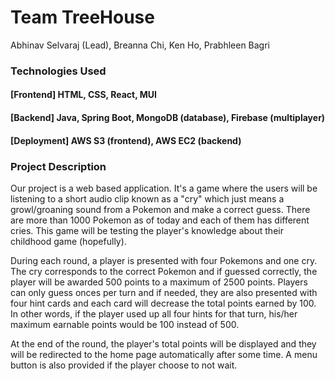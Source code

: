 # Team TreeHouse
Abhinav Selvaraj (Lead), Breanna Chi, Ken Ho, Prabhleen Bagri 



### Technologies Used
  #### [Frontend] HTML, CSS, React, MUI 
  #### [Backend] Java, Spring Boot, MongoDB (database), Firebase (multiplayer)
  #### [Deployment] AWS S3 (frontend), AWS EC2 (backend)
    
### Project Description
Our project is a web based application. It's a game where the users will be listening to a short audio clip known as a "cry" which just means a growl/groaning sound from a Pokemon and make a correct guess. There are more than 1000 Pokemon as of today and each of them has different cries. This game will be testing the player's knowledge about their childhood game (hopefully).

During each round, a player is presented with four Pokemons and one cry. The cry corresponds to the correct Pokemon and if guessed correctly, the player will be awarded 500 points to a maximum of 2500 points. Players can only guess onces per turn and if needed, they are also presented with four hint cards and each card will decrease the total points earned by 100. In other words, if the player used up all four hints for that turn, his/her maximum earnable points would be 100 instead of 500.

At the end of the round, the player's total points will be displayed and they will be redirected to the home page automatically after some time. A menu button is also provided if the player choose to not wait.
